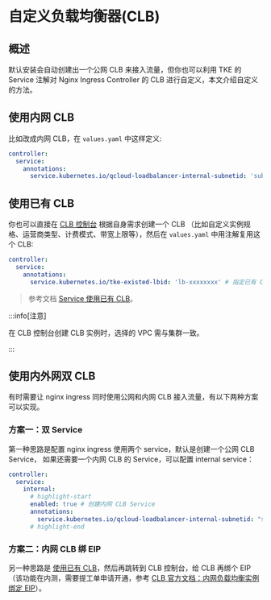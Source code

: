 # 自定义负载均衡器(CLB)

## 概述

默认安装会自动创建出一个公网 CLB 来接入流量，但你也可以利用 TKE 的 Service 注解对 Nginx Ingress Controller 的 CLB 进行自定义，本文介绍自定义的方法。

## 使用内网 CLB

比如改成内网 CLB，在 `values.yaml` 中这样定义:

```yaml showLineNumbers
controller:
  service:
    annotations:
      service.kubernetes.io/qcloud-loadbalancer-internal-subnetid: 'subnet-xxxxxx' # 内网 CLB 需指定 CLB 实例所在的子网 ID
```

## 使用已有 CLB

你也可以直接在 [CLB 控制台](https://console.cloud.tencent.com/clb/instance) 根据自身需求创建一个 CLB （比如自定义实例规格、运营商类型、计费模式、带宽上限等），然后在 `values.yaml` 中用注解复用这个 CLB:

```yaml showLineNumbers
controller:
  service:
    annotations:
      service.kubernetes.io/tke-existed-lbid: 'lb-xxxxxxxx' # 指定已有 CLB 的实例 ID
```

> 参考文档 [Service 使用已有 CLB](https://cloud.tencent.com/document/product/457/45491)。

:::info[注意]

在 CLB 控制台创建 CLB 实例时，选择的 VPC 需与集群一致。

:::

## 使用内外网双 CLB

有时需要让 nginx ingress 同时使用公网和内网 CLB 接入流量，有以下两种方案可以实现。

### 方案一：双 Service

第一种思路是配置 nginx ingress 使用两个 service，默认是创建一个公网 CLB Service， 如果还需要一个内网 CLB 的 Service，可以配置 internal service：

```yaml showLineNumbers
controller:
  service:
    internal:
      # highlight-start
      enabled: true # 创建内网 CLB Service
      annotations:
        service.kubernetes.io/qcloud-loadbalancer-internal-subnetid: "subnet-xxxxxxxx" # 配置内网 CLB 的子网
      # highlight-end
```

### 方案二：内网 CLB 绑 EIP

另一种思路是 [使用已有 CLB](#使用内网-clb)，然后再跳转到 CLB 控制台，给 CLB 再绑个 EIP（该功能在内测，需要提工单申请开通，参考 [CLB 官方文档：内网负载均衡实例绑定 EIP](https://cloud.tencent.com/document/product/214/65682)）。

